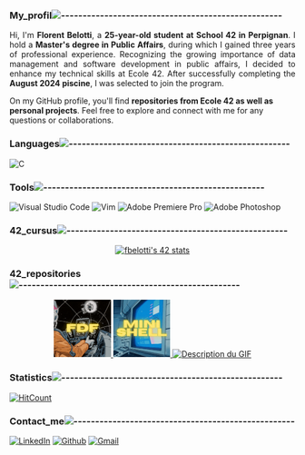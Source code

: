 ### My_profil![---------------------------------------------------](https://raw.githubusercontent.com/andreasbm/readme/master/assets/lines/rainbow.png)
<div align="justify">
  
Hi, I'm **Florent Belotti**, a **25-year-old student at School 42 in Perpignan**. I hold a **Master's degree in Public Affairs**, during which I gained three years of professional experience. Recognizing the growing importance of data management and software development in public affairs, I decided to enhance my technical skills at Ecole 42. After successfully completing the **August 2024 piscine**, I was selected to join the program.  
</div>

On my GitHub profile, you'll find **repositories from Ecole 42 as well as personal projects**. Feel free to explore and connect with me for any questions or collaborations.

### Languages![---------------------------------------------------](https://raw.githubusercontent.com/andreasbm/readme/master/assets/lines/rainbow.png)
![C](https://img.shields.io/badge/c-%2300599C.svg?style=for-the-badge&logo=c&logoColor=white)

### Tools![---------------------------------------------------](https://raw.githubusercontent.com/andreasbm/readme/master/assets/lines/rainbow.png)
![Visual Studio Code](https://img.shields.io/badge/Visual%20Studio%20Code-0078d7.svg?style=for-the-badge&logo=visual-studio-code&logoColor=white) ![Vim](https://img.shields.io/badge/VIM-%2311AB00.svg?style=for-the-badge&logo=vim&logoColor=white) ![Adobe Premiere Pro](https://img.shields.io/badge/Adobe%20Premiere%20Pro-9999FF.svg?style=for-the-badge&logo=Adobe%20Premiere%20Pro&logoColor=white) ![Adobe Photoshop](https://img.shields.io/badge/adobe%20photoshop-%2331A8FF.svg?style=for-the-badge&logo=adobe%20photoshop&logoColor=white)

### 42_cursus![---------------------------------------------------](https://raw.githubusercontent.com/andreasbm/readme/master/assets/lines/rainbow.png)
<div align="center">
  
[![fbelotti's 42 stats](https://badge.mediaplus.ma/colorfulwaves/fbelotti?1337Badge=off&UM6P=off)](https://github.com/oakoudad/badge42)
</div>

### 42_repositories![---------------------------------------------------](https://raw.githubusercontent.com/andreasbm/readme/master/assets/lines/rainbow.png)
<div align="center">
  <a href="https://github.com/FlorentBelotti/FdF">
<img src="https://github.com/FlorentBelotti/FlorentBelotti/blob/main/FDF.gif" alt="Description du GIF" width="20%">
  </a>
  <a href="https://github.com/FlorentBelotti/42-cursus-minishell">
<img src="https://github.com/FlorentBelotti/FlorentBelotti/blob/main/Minishell.gif" alt="Description du GIF" width="20%">
  </a>
  <a href="https://github.com/FlorentBelotti/push_swap">
<img src="" alt="Description du GIF" width="20%">
  </a>
</div>
    
### Statistics![---------------------------------------------------](https://raw.githubusercontent.com/andreasbm/readme/master/assets/lines/rainbow.png)
[![HitCount](https://hits.dwyl.com/FlorentBelotti/FlorentBelotti.svg?style=flat-square)](http://hits.dwyl.com/FlorentBelotti/FlorentBelotti)

### Contact_me![---------------------------------------------------](https://raw.githubusercontent.com/andreasbm/readme/master/assets/lines/rainbow.png)
[![LinkedIn](https://img.shields.io/badge/LinkedIn-%230077B5.svg?logo=linkedin&logoColor=white)](https://www.linkedin.com/in/florent-belotti-8ab0a8304/)  [![Github](https://img.shields.io/badge/-Github-000?style=flat&logo=Github&logoColor=white)](https://github.com/FlorentBelotti)  [![Gmail](https://img.shields.io/badge/-Gmail-c14438?style=flat&logo=Gmail&logoColor=white)](mailto:florent.l.d.belotti@gmail.com) 
